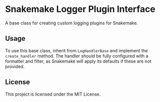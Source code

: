 # Snakemake Logger Plugin Interface

A base class for creating custom logging plugins for Snakemake.

## Usage

To use this base class, inherit from `LogHandlerBase` and implement the `create_handler` method. The handler should be fully configured with a formatter and filter, as Snakemake will apply its defaults if these are not provided.

## License

This project is licensed under the MIT License.
